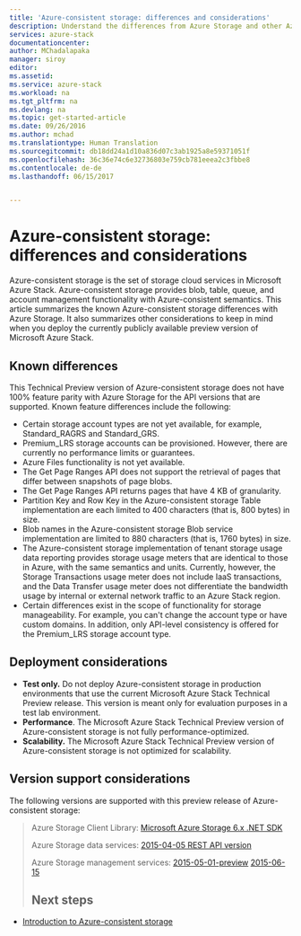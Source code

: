 ```yaml
---
title: 'Azure-consistent storage: differences and considerations'
description: Understand the differences from Azure Storage and other Azure-consistent storage deployment considerations.
services: azure-stack
documentationcenter: 
author: MChadalapaka
manager: siroy
editor: 
ms.assetid: 
ms.service: azure-stack
ms.workload: na
ms.tgt_pltfrm: na
ms.devlang: na
ms.topic: get-started-article
ms.date: 09/26/2016
ms.author: mchad
ms.translationtype: Human Translation
ms.sourcegitcommit: db18dd24a1d10a836d07c3ab1925a8e59371051f
ms.openlocfilehash: 36c36e74c6e32736803e759cb781eeea2c3fbbe8
ms.contentlocale: de-de
ms.lasthandoff: 06/15/2017


---
```

# <a name="azure-consistent-storage-differences-and-considerations"></a>Azure-consistent storage: differences and considerations
Azure-consistent storage is the set of storage cloud services in Microsoft Azure Stack. Azure-consistent storage provides blob, table, queue, and account management functionality with Azure-consistent semantics. This article summarizes the known Azure-consistent storage differences with Azure Storage. It also summarizes other considerations to keep in mind when you deploy the currently publicly available preview version of Microsoft Azure Stack.

<span id="Concepts" class="anchor"><span id="_Toc386544169" class="anchor"><span id="_Toc389466742" class="anchor"><span id="_Ref428966996" class="anchor"><span id="_Toc433223853" class="anchor"></span></span></span></span></span>

## <a name="known-differences"></a>Known differences
This Technical Preview version of Azure-consistent storage does not have 100% feature parity with Azure Storage for the API versions that are supported. Known feature differences include the following:

* Certain storage account types are not yet available, for example, Standard\_RAGRS and Standard\_GRS.
* Premium\_LRS storage accounts can be provisioned. However, there are currently no performance limits or guarantees.
* Azure Files functionality is not yet available.
* The Get Page Ranges API does not support the retrieval of pages that differ between snapshots of page blobs.
* The Get Page Ranges API returns pages that have 4 KB of granularity.
* Partition Key and Row Key in the Azure-consistent storage Table implementation are each limited to 400 characters (that is, 800 bytes) in size.
* Blob names in the Azure-consistent storage Blob service implementation are limited to 880 characters (that is, 1760 bytes) in size.
* The Azure-consistent storage implementation of tenant storage usage data reporting provides storage usage meters that are identical to those in Azure, with the same semantics and units. Currently, however, the Storage Transactions usage meter does not include IaaS transactions, and the Data Transfer usage meter does not differentiate the bandwidth usage by internal or external network traffic to an Azure Stack region.
* Certain differences exist in the scope of functionality for storage manageability. For example, you can't change the account type or have custom domains. In addition, only API-level consistency is offered for the Premium\_LRS storage account type.

## <a name="deployment-considerations"></a>Deployment considerations
* **Test only.** Do not deploy Azure-consistent storage in production environments that use the current Microsoft Azure Stack Technical Preview release. This version is meant only for evaluation purposes in a test lab environment.
* **Performance**. The Microsoft Azure Stack Technical Preview version of Azure-consistent storage is not fully performance-optimized.
* **Scalability.** The Microsoft Azure Stack Technical Preview version of Azure-consistent storage is not optimized for scalability.

## <a name="version-support-considerations"></a>Version support considerations
The following versions are supported with this preview release of Azure-consistent storage:

> Azure Storage Client Library: [Microsoft Azure Storage 6.x .NET SDK](http://www.nuget.org/packages/WindowsAzure.Storage/6.2.0)
> 
> Azure Storage data services: [2015-04-05 REST API version](https://msdn.microsoft.com/library/azure/mt705637.aspx)
> 
> Azure Storage management services: [2015-05-01-preview](https://msdn.microsoft.com/library/azure/mt163683.aspx)
> [2015-06-15](https://msdn.microsoft.com/library/azure/mt163683.aspx)
> 
> ## <a name="next-steps"></a>Next steps
> 

* [Introduction to Azure-consistent storage](azure-stack-storage-overview.md)


